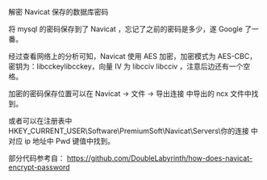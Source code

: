 解密 Navicat 保存的数据库密码
 
将 mysql 的密码保存到了 Navicat ，忘记了之前的密码是多少，遂 Google 了一番。

经过查看网络上的分析可知，Navicat 使用 AES 加密，加密模式为 AES-CBC，密钥为：libcckeylibcckey，向量 IV 为 libcciv libcciv ，注意后边还有一个空格。

加密的密码保存位置可以在 Navicat -> 文件 -> 导出连接 中导出的 ncx 文件中找到。

或者可以在注册表中 HKEY_CURRENT_USER\Software\PremiumSoft\Navicat\Servers\你的连接 中对应 ip 地址中 Pwd 键值中找到。

部分代码参考自： https://github.com/DoubleLabyrinth/how-does-navicat-encrypt-password
